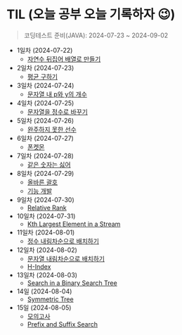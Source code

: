 # TIL (오늘 공부 오늘 기록하자 😉)
> 코딩테스트 준비(JAVA): 2024-07-23 ~ 2024-09-02
+ 1일차 (2024-07-22)
  + [자연수 뒤집어 배열로 만들기](https://github.com/subbangE/codingTest-study/blob/master/src/Day_1/array.md)
+ 2일차 (2024-07-23)
  + [평균 구하기](https://github.com/subbangE/codingTest-study/blob/master/src/Day_2/array2.md)
+ 3일차 (2024-07-24)
  + [문자열 내 p와 y의 개수](https://github.com/subbangE/codingTest-study/blob/master/src/day_3/string.md)
+ 4일차 (2024-07-25)
  + [문자열을 정수로 바꾸기](https://github.com/subbangE/codingTest-study/blob/master/src/day_4/string2.md)
+ 5일차 (2024-07-26)
  + [완주하지 못한 선수](https://github.com/subbangE/codingTest-study/blob/master/src/day_5/hashMap.md)
+ 6일차 (2024-07-27)
  + [폰켓몬](https://github.com/subbangE/codingTest-study/blob/master/src/day_6/HashMap2.md)
+ 7일차 (2024-07-28)
  + [같은 숫자는 싫어](https://github.com/subbangE/codingTest-study/blob/master/src/day_7/stack.md)
+ 8일차 (2024-07-29)
  + [올바른 괄호](https://github.com/subbangE/codingTest-study/blob/master/src/day_8/stack2.md)
  + [기능 개발](https://github.com/subbangE/codingTest-study/blob/master/src/day_8/share1.java)
+ 9일차 (2024-07-30)
  + [Relative Rank](https://github.com/subbangE/codingTest-study/blob/master/src/day_9/heap.md)
+ 10일차 (2024-07-31)
  + [Kth Largest Element in a Stream](https://github.com/subbangE/codingTest-study/blob/master/src/day_10/heap2.md)
+ 11일차 (2024-08-01)
  + [정수 내림차순으로 배치하기](https://github.com/subbangE/codingTest-study/blob/master/src/day_11/sort.md)
+ 12일차 (2024-08-02)
  + [문자열 내림차순으로 배치하기](https://github.com/subbangE/codingTest-study/blob/master/src/day_12/sort2.md)
  + [H-Index](https://github.com/subbangE/codingTest-study/blob/master/src/day_12/sort2_middler.java)
+ 13일차 (2024-08-03)
  + [Search in a Binary Search Tree](https://github.com/subbangE/codingTest-study/blob/master/src/day_13/tree.md)
+ 14일 (2024-08-04)
  + [Symmetric Tree](https://github.com/subbangE/codingTest-study/blob/master/src/day_14/tree2.md)
+ 15일 (2024-08-05)
  + [모의고사](https://github.com/subbangE/codingTest-study/blob/master/src/day_15/fullSearch.md)
  + [ Prefix and Suffix Search](https://github.com/subbangE/codingTest-study/blob/master/src/day_15/fullSearch_middler.java)
